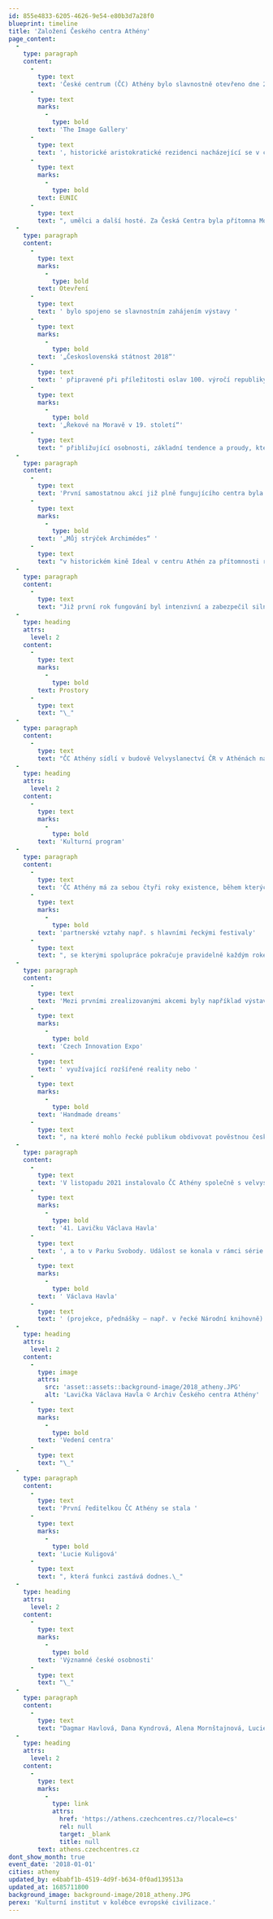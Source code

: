 ```yaml
---
id: 855e4833-6205-4626-9e54-e80b3d7a28f0
blueprint: timeline
title: 'Založení Českého centra Athény'
page_content:
  -
    type: paragraph
    content:
      -
        type: text
        text: 'České centrum (ČC) Athény bylo slavnostně otevřeno dne 27. 11. 2018 v '
      -
        type: text
        marks:
          -
            type: bold
        text: 'The Image Gallery'
      -
        type: text
        text: ', historické aristokratické rezidenci nacházející se v centru města v těsné blízkosti parlamentu Řecké republiky za přítomnosti Velvyslance ČR v Athénách Jana Bondyho, řecké ministryně kultury Mirsini Zorba, náměstka ministra zahraničí ČR Lukáše Kauckého a jeho řeckého protějšku Markose Bolarise, ředitele Odboru států jižní a jihovýchodní Evropy MZV ČR Martina Košatky, zmocněnce řeckého ministra zahraničí Petrose Panagiotopoulose, velvyslankyně Slovenska Ivety Hricové, české konzulky s dalšími zaměstnanci ambasády aj. Inaugurace se účastnili také velvyslanci jiných zemí, honorární konzul ČR v Pireu, Andreas Lionis, někteří řečtí poslanci, novináři, zástupci řeckých kulturních institucí, včetně '
      -
        type: text
        marks:
          -
            type: bold
        text: EUNIC
      -
        type: text
        text: ", umělci a další hosté. Za Česká Centra byla přítomna Monika Koblerová jako zástupkyně generálního ředitele.\_\_\_"
  -
    type: paragraph
    content:
      -
        type: text
        marks:
          -
            type: bold
        text: Otevření
      -
        type: text
        text: ' bylo spojeno se slavnostním zahájením výstavy '
      -
        type: text
        marks:
          -
            type: bold
        text: '„Československá státnost 2018“'
      -
        type: text
        text: ' připravené při příležitosti oslav 100. výročí republiky a výstavy '
      -
        type: text
        marks:
          -
            type: bold
        text: '„Řekové na Moravě v 19. století“'
      -
        type: text
        text: " přibližující osobnosti, základní tendence a proudy, které ovlivnily historický vývoj vztahů obou zemí.\_"
  -
    type: paragraph
    content:
      -
        type: text
        text: 'První samostatnou akcí již plně fungujícího centra byla projekce českého filmu s řeckou tematikou '
      -
        type: text
        marks:
          -
            type: bold
        text: '„Můj strýček Archimédes“ '
      -
        type: text
        text: "v historickém kině Ideal v centru Athén za přítomnosti režiséra řeckého původu Georgose Agathonikiadise (od dvou let žijícího v Česku), který převzal z rukou českého velvyslance ocenění za celoživotní přínos v oblasti upevňování česko-řeckých vztahů.\_\_\_\_\_\_"
  -
    type: paragraph
    content:
      -
        type: text
        text: "Již první rok fungování byl intenzivní a zabezpečil silný vstup ČC Athény na kulturní pole Řecka.\_"
  -
    type: heading
    attrs:
      level: 2
    content:
      -
        type: text
        marks:
          -
            type: bold
        text: Prostory
      -
        type: text
        text: "\_"
  -
    type: paragraph
    content:
      -
        type: text
        text: "ČC Athény sídlí v budově Velvyslanectví ČR v Athénách na adrese Georgiou Seferi 6, v rezidenční čtvrti Palaio Psychiko. Budova velvyslanectví pocházející ze 70. let byla navržena prof. Ing. arch. Františkem Cubrem, Josefem Hrubým a Zdeňkem Pokorným. Vychází ze stylu typického pro léta normalizace. V letech 1998–⁠99 byla zrekonstruována akad. arch Ing. J. Vranou, bývalým studentem profesora Cubra, s cílem zachovat původní koncepci, ale modernizovat zejména objekt rezidence a vstupní fasády úřadu. Rozsáhlá budova s krásnou zahradou se využívá příležitostně k oslavám státních svátků, ale její umístění a ztížená dostupnost nepomáhá k širšímu využití pro organizování kulturních akcí. Kancelář ČC Athény je využívána pro jednání s partnery, umožňuje přímou spolupráci s ambasádou a poskytuje vhodné skladové prostory, které jsou pomocí v praktickém fungování centra. ČC Athény využívá při organizování akcí prostorů mimo ambasádu, což přispívá k navazování bohatých partnerských vztahů v teritoriu.\_"
  -
    type: heading
    attrs:
      level: 2
    content:
      -
        type: text
        marks:
          -
            type: bold
        text: 'Kulturní program'
  -
    type: paragraph
    content:
      -
        type: text
        text: 'ČC Athény má za sebou čtyři roky existence, během kterých uskutečnilo řadu akcí svých či tzv. síťových (putujících po více Českých centrech v zahraničí) a od prvních měsíců navázalo '
      -
        type: text
        marks:
          -
            type: bold
        text: 'partnerské vztahy např. s hlavními řeckými festivaly'
      -
        type: text
        text: ", se kterými spolupráce pokračuje pravidelně každým rokem a česká účast na nich se stává pomalu tradicí (vědecký festival, celá řada filmových festivalů od dokumentárních, přes dětské, po animované filmy, letní festivaly na řeckých ostrovech aj.)\_ Jako jednočlenné centrum je trvalá spolupráce s řeckými partnery, instituty, filmovými kluby, festivaly, muzei či galeriemi zásadní pro vytvoření bohatého různorodého programu.\_\_"
  -
    type: paragraph
    content:
      -
        type: text
        text: 'Mezi prvními zrealizovanými akcemi byly například výstavy '
      -
        type: text
        marks:
          -
            type: bold
        text: 'Czech Innovation Expo'
      -
        type: text
        text: ' využívající rozšířené reality nebo '
      -
        type: text
        marks:
          -
            type: bold
        text: 'Handmade dreams'
      -
        type: text
        text: ", na které mohlo řecké publikum obdivovat pověstnou českou bižuterii.\_"
  -
    type: paragraph
    content:
      -
        type: text
        text: 'V listopadu 2021 instalovalo ČC Athény společně s velvyslanectvím ČR a s organizací Athens Cultural Net magistrátu města Athény v pořadí již '
      -
        type: text
        marks:
          -
            type: bold
        text: '41. Lavičku Václava Havla'
      -
        type: text
        text: ', a to v Parku Svobody. Událost se konala v rámci série akcí pořádaných k 10. výročí úmrtí'
      -
        type: text
        marks:
          -
            type: bold
        text: ' Václava Havla'
      -
        type: text
        text: ' (projekce, přednášky – např. v řecké Národní knihovně).'
  -
    type: heading
    attrs:
      level: 2
    content:
      -
        type: image
        attrs:
          src: 'asset::assets::background-image/2018_atheny.JPG'
          alt: 'Lavička Václava Havla © Archiv Českého centra Athény'
      -
        type: text
        marks:
          -
            type: bold
        text: 'Vedení centra'
      -
        type: text
        text: "\_"
  -
    type: paragraph
    content:
      -
        type: text
        text: 'První ředitelkou ČC Athény se stala '
      -
        type: text
        marks:
          -
            type: bold
        text: 'Lucie Kuligová'
      -
        type: text
        text: ", která funkci zastává dodnes.\_"
  -
    type: heading
    attrs:
      level: 2
    content:
      -
        type: text
        marks:
          -
            type: bold
        text: 'Významné české osobnosti'
      -
        type: text
        text: "\_"
  -
    type: paragraph
    content:
      -
        type: text
        text: "Dagmar Havlová, Dana Kyndrová, Alena Mornštajnová, Lucie Sunková, Martin Vandas, David Zábranský, Bára Zmeková, Michael Žantovský\_"
  -
    type: heading
    attrs:
      level: 2
    content:
      -
        type: text
        marks:
          -
            type: link
            attrs:
              href: 'https://athens.czechcentres.cz/?locale=cs'
              rel: null
              target: _blank
              title: null
        text: athens.czechcentres.cz
dont_show_month: true
event_date: '2018-01-01'
cities: atheny
updated_by: e4babf1b-4519-4d9f-b634-0f0ad139513a
updated_at: 1685711800
background_image: background-image/2018_atheny.JPG
perex: 'Kulturní institut v kolébce evropské civilizace.'
---
```

